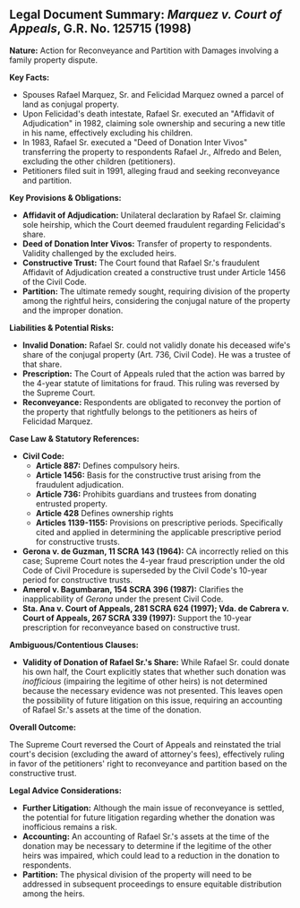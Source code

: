 ## Legal Document Summary: *Marquez v. Court of Appeals*, G.R. No. 125715 (1998)

**Nature:**  Action for Reconveyance and Partition with Damages involving a family property dispute.

**Key Facts:**

*   Spouses Rafael Marquez, Sr. and Felicidad Marquez owned a parcel of land as conjugal property.
*   Upon Felicidad's death intestate, Rafael Sr. executed an "Affidavit of Adjudication" in 1982, claiming sole ownership and securing a new title in his name, effectively excluding his children.
*   In 1983, Rafael Sr. executed a "Deed of Donation Inter Vivos" transferring the property to respondents Rafael Jr., Alfredo and Belen, excluding the other children (petitioners).
*   Petitioners filed suit in 1991, alleging fraud and seeking reconveyance and partition.

**Key Provisions & Obligations:**

*   **Affidavit of Adjudication:** Unilateral declaration by Rafael Sr. claiming sole heirship, which the Court deemed fraudulent regarding Felicidad's share.
*   **Deed of Donation Inter Vivos:** Transfer of property to respondents. Validity challenged by the excluded heirs.
*   **Constructive Trust:** The Court found that Rafael Sr.'s fraudulent Affidavit of Adjudication created a constructive trust under Article 1456 of the Civil Code.
*   **Partition:** The ultimate remedy sought, requiring division of the property among the rightful heirs, considering the conjugal nature of the property and the improper donation.

**Liabilities & Potential Risks:**

*   **Invalid Donation:** Rafael Sr. could not validly donate his deceased wife's share of the conjugal property (Art. 736, Civil Code).  He was a trustee of that share.
*   **Prescription:** The Court of Appeals ruled that the action was barred by the 4-year statute of limitations for fraud. This ruling was reversed by the Supreme Court.
*   **Reconveyance:** Respondents are obligated to reconvey the portion of the property that rightfully belongs to the petitioners as heirs of Felicidad Marquez.

**Case Law & Statutory References:**

*   **Civil Code:**
    *   **Article 887:** Defines compulsory heirs.
    *   **Article 1456:**  Basis for the constructive trust arising from the fraudulent adjudication.
    *   **Article 736:**  Prohibits guardians and trustees from donating entrusted property.
    *   **Article 428** Defines ownership rights
    *   **Articles 1139-1155:** Provisions on prescriptive periods. Specifically cited and applied in determining the applicable prescriptive period for constructive trusts.
*   **Gerona v. de Guzman, 11 SCRA 143 (1964):**  CA incorrectly relied on this case; Supreme Court notes the 4-year fraud prescription under the old Code of Civil Procedure is superseded by the Civil Code's 10-year period for constructive trusts.
*   **Amerol v. Bagumbaran, 154 SCRA 396 (1987):**  Clarifies the inapplicability of *Gerona* under the present Civil Code.
*   **Sta. Ana v. Court of Appeals, 281 SCRA 624 (1997); Vda. de Cabrera v. Court of Appeals, 267 SCRA 339 (1997):** Support the 10-year prescription for reconveyance based on constructive trust.

**Ambiguous/Contentious Clauses:**

*   **Validity of Donation of Rafael Sr.'s Share:**  While Rafael Sr. could donate his own half, the Court explicitly states that whether such donation was *inofficious* (impairing the legitime of other heirs) is not determined because the necessary evidence was not presented. This leaves open the possibility of future litigation on this issue, requiring an accounting of Rafael Sr.'s assets at the time of the donation.

**Overall Outcome:**

The Supreme Court reversed the Court of Appeals and reinstated the trial court's decision (excluding the award of attorney's fees), effectively ruling in favor of the petitioners' right to reconveyance and partition based on the constructive trust.

**Legal Advice Considerations:**

*   **Further Litigation:**  Although the main issue of reconveyance is settled, the potential for future litigation regarding whether the donation was inofficious remains a risk.
*   **Accounting:** An accounting of Rafael Sr.'s assets at the time of the donation may be necessary to determine if the legitime of the other heirs was impaired, which could lead to a reduction in the donation to respondents.
*   **Partition:** The physical division of the property will need to be addressed in subsequent proceedings to ensure equitable distribution among the heirs.
